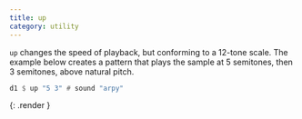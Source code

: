 ```yaml
---
title: up
category: utility
---
```


`up` changes the speed of playback, but conforming to a 12-tone scale. The example below creates a pattern that plays the sample at 5 semitones, then 3 semitones, above natural pitch.

~~~~haskell
d1 $ up "5 3" # sound "arpy"
~~~~
{: .render }
